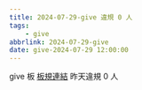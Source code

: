 ```yaml
---
title: 2024-07-29-give 違規 0 人
tags:
    - give
abbrlink: 2024-07-29-give
date: give-2024-07-29 12:00:00
---
```

give 板 [板規連結](https://www.ptt.cc/bbs/give/M.1612495900.A.C32.html)
昨天違規 0 人
